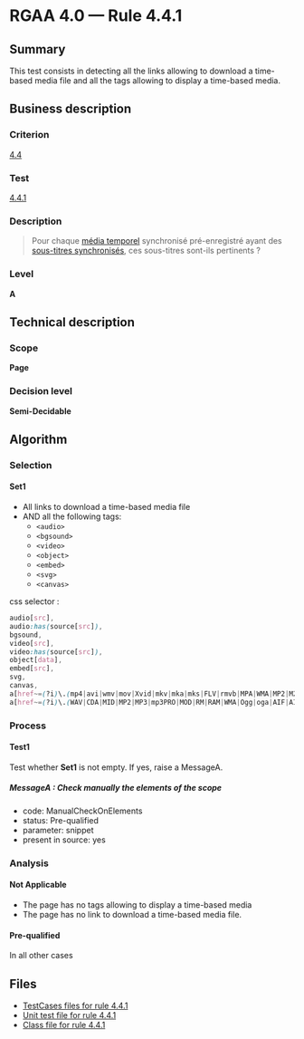 # RGAA 4.0 — Rule 4.4.1

## Summary

This test consists in detecting all the links allowing to download a time-based media file 
and all the tags allowing to display a time-based media.

## Business description

### Criterion

[4.4](https://www.numerique.gouv.fr/publications/rgaa-accessibilite/methode/criteres/#crit-4-4)

### Test

[4.4.1](https://www.numerique.gouv.fr/publications/rgaa-accessibilite/methode/criteres/#test-4-4-1)

### Description

> Pour chaque [média temporel](https://www.numerique.gouv.fr/publications/rgaa-accessibilite/methode/glossaire/#media-temporel-type-son-video-et-synchronise) synchronisé pré-enregistré ayant des [sous-titres synchronisés](https://www.numerique.gouv.fr/publications/rgaa-accessibilite/methode/glossaire/#sous-titres-synchronises-objet-multimedia), ces sous-titres sont-ils pertinents ?

### Level

**A**


## Technical description

### Scope

**Page**

### Decision level

**Semi-Decidable**


## Algorithm

### Selection

#### Set1
- All links to download a time-based media file
- AND all the following tags:
  - `<audio>`
  - `<bgsound>`
  - `<video>`
  - `<object>`
  - `<embed>`
  - `<svg>`
  - `<canvas>`
    
css selector :
```css
audio[src],
audio:has(source[src]),
bgsound, 
video[src], 
video:has(source[src]), 
object[data],
embed[src],
svg,
canvas,
a[href~=(?i)\.(mp4|avi|wmv|mov|Xvid|mkv|mka|mks|FLV|rmvb|MPA|WMA|MP2|M2P|DIF|DV|VOB|VRO|rmvb|vivo|bik|ASF|ifo|mts|mxf|nds|rv|web|wlmp|wmp|ogv)] 
a[href~=(?i)\.(WAV|CDA|MID|MP2|MP3|mp3PRO|MOD|RM|RAM|WMA|Ogg|oga|AIF|AIFF|AA|AAC|M4A|VQF|AU|M3U|RIFF|BWF|CAF|PCM|RAW|FLAC|ALAC|AC3|ACC)] 
```

### Process

#### Test1

Test whether **Set1** is not empty. If yes, raise a MessageA.

##### MessageA : Check manually the elements of the scope

- code: ManualCheckOnElements
- status: Pre-qualified
- parameter: snippet
- present in source: yes

### Analysis

#### Not Applicable

- The page has no tags allowing to display a time-based media
- The page has no link to download a time-based media file.

#### Pre-qualified

In all other cases


## Files

- [TestCases files for rule 4.4.1](https://gitlab.com/asqatasun/Asqatasun/-/tree/master/rules/rules-rgaa4.0/src/test/resources/testcases/rgaa40/Rgaa40Rule040401/)
- [Unit test file for rule 4.4.1](https://gitlab.com/asqatasun/Asqatasun/-/blob/master/rules/rules-rgaa4.0/src/test/java/org/asqatasun/rules/rgaa40/Rgaa40Rule040401Test.java)
- [Class file for rule 4.4.1](https://gitlab.com/asqatasun/Asqatasun/-/blob/master/rules/rules-rgaa4.0/src/main/java/org/asqatasun/rules/rgaa40/Rgaa40Rule040401.java)


